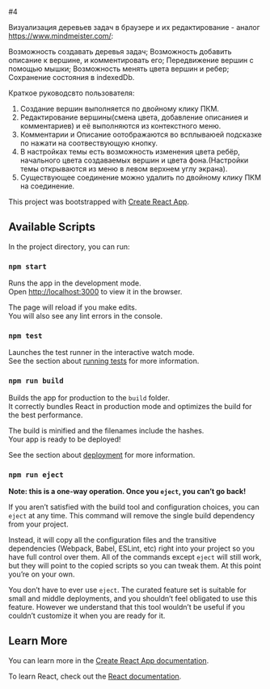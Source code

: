 #4

Визуализация деревьев задач в браузере и их редактирование - аналог https://www.mindmeister.com/:

Возможность создавать деревья задач;
Возможность добавить описание к вершине, и комментировать его;
Передвижение вершин с помощью мышки;
Возможность менять цвета вершин и ребер;
Сохранение состояния в indexedDb.

Краткое руководсвто пользователя:

1) Создание вершин выполняется по двойному клику ПКМ.
2) Редактирование вершины(смена цвета, добавление описаниея и комментариев) и её выполняются из контекстного меню.
3) Комментарии и Описание оотображаются во всплываюей подсказке по нажати на соотвествующую кнопку.
4) В настройках темы есть возможность изменения цвета ребёр, начального цвета создаваемых вершин и цвета фона.(Настройки темы открываются из меню в левом верхнем углу экрана).
5) Существующее соединение можно удалить по двойному клику ПКМ на соединение.

This project was bootstrapped with [Create React App](https://github.com/facebook/create-react-app).

## Available Scripts

In the project directory, you can run:

### `npm start`

Runs the app in the development mode.<br>
Open [http://localhost:3000](http://localhost:3000) to view it in the browser.

The page will reload if you make edits.<br>
You will also see any lint errors in the console.

### `npm test`

Launches the test runner in the interactive watch mode.<br>
See the section about [running tests](https://facebook.github.io/create-react-app/docs/running-tests) for more information.

### `npm run build`

Builds the app for production to the `build` folder.<br>
It correctly bundles React in production mode and optimizes the build for the best performance.

The build is minified and the filenames include the hashes.<br>
Your app is ready to be deployed!

See the section about [deployment](https://facebook.github.io/create-react-app/docs/deployment) for more information.

### `npm run eject`

**Note: this is a one-way operation. Once you `eject`, you can’t go back!**

If you aren’t satisfied with the build tool and configuration choices, you can `eject` at any time. This command will remove the single build dependency from your project.

Instead, it will copy all the configuration files and the transitive dependencies (Webpack, Babel, ESLint, etc) right into your project so you have full control over them. All of the commands except `eject` will still work, but they will point to the copied scripts so you can tweak them. At this point you’re on your own.

You don’t have to ever use `eject`. The curated feature set is suitable for small and middle deployments, and you shouldn’t feel obligated to use this feature. However we understand that this tool wouldn’t be useful if you couldn’t customize it when you are ready for it.

## Learn More

You can learn more in the [Create React App documentation](https://facebook.github.io/create-react-app/docs/getting-started).

To learn React, check out the [React documentation](https://reactjs.org/).
